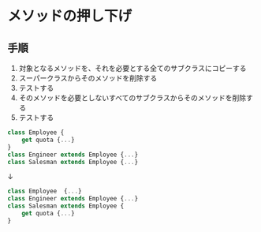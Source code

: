 # メソッドの押し下げ

## 手順
1. 対象となるメソッドを、それを必要とする全てのサブクラスにコピーする
2. スーパークラスからそのメソッドを削除する
3. テストする
4. そのメソッドを必要としないすべてのサブクラスからそのメソッドを削除する
5. テストする

```js
class Employee {
	get quota {...}
}
class Engineer extends Employee {...}
class Salesman extends Employee {...}
```
↓
```js
class Employee  {...}
class Engineer extends Employee {...}
class Salesman extends Employee {
	get quota {...}
}
```